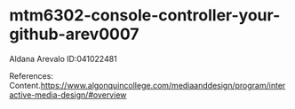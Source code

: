 # mtm6302-console-controller-your-github-arev0007

Aldana Arevalo 
ID:041022481



References: Content.https://www.algonquincollege.com/mediaanddesign/program/interactive-media-design/#overview
